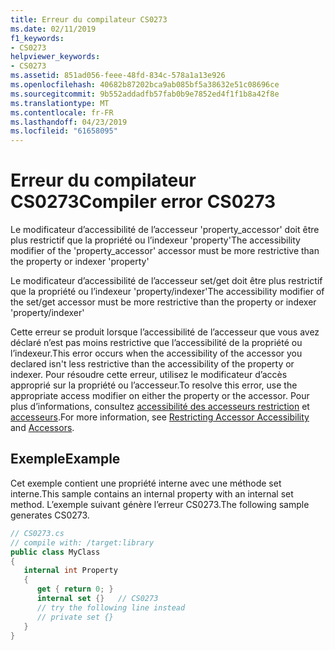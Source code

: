 ```yaml
---
title: Erreur du compilateur CS0273
ms.date: 02/11/2019
f1_keywords:
- CS0273
helpviewer_keywords:
- CS0273
ms.assetid: 851ad056-feee-48fd-834c-578a1a13e926
ms.openlocfilehash: 40682b87202bca9ab085bf5a38632e51c08696ce
ms.sourcegitcommit: 9b552addadfb57fab0b9e7852ed4f1f1b8a42f8e
ms.translationtype: MT
ms.contentlocale: fr-FR
ms.lasthandoff: 04/23/2019
ms.locfileid: "61658095"
---
```

# <a name="compiler-error-cs0273"></a><span data-ttu-id="fb0d1-102">Erreur du compilateur CS0273</span><span class="sxs-lookup"><span data-stu-id="fb0d1-102">Compiler error CS0273</span></span>

<span data-ttu-id="fb0d1-103">Le modificateur d’accessibilité de l’accesseur 'property_accessor' doit être plus restrictif que la propriété ou l’indexeur 'property'</span><span class="sxs-lookup"><span data-stu-id="fb0d1-103">The accessibility modifier of the 'property_accessor' accessor must be more restrictive than the property or indexer 'property'</span></span>

<span data-ttu-id="fb0d1-104">Le modificateur d’accessibilité de l’accesseur set/get doit être plus restrictif que la propriété ou l’indexeur 'property/indexer'</span><span class="sxs-lookup"><span data-stu-id="fb0d1-104">The accessibility modifier of the set/get accessor must be more restrictive than the property or indexer 'property/indexer'</span></span>

<span data-ttu-id="fb0d1-105">Cette erreur se produit lorsque l’accessibilité de l’accesseur que vous avez déclaré n’est pas moins restrictive que l’accessibilité de la propriété ou l’indexeur.</span><span class="sxs-lookup"><span data-stu-id="fb0d1-105">This error occurs when the accessibility of the accessor you declared isn't less restrictive than the accessibility of the property or indexer.</span></span> <span data-ttu-id="fb0d1-106">Pour résoudre cette erreur, utilisez le modificateur d’accès approprié sur la propriété ou l’accesseur.</span><span class="sxs-lookup"><span data-stu-id="fb0d1-106">To resolve this error, use the appropriate access modifier on either the property or the accessor.</span></span> <span data-ttu-id="fb0d1-107">Pour plus d’informations, consultez [accessibilité des accesseurs restriction](../programming-guide/classes-and-structs/restricting-accessor-accessibility.md) et [accesseurs](/dotnet/csharp/language-reference/language-specification/classes#accessors).</span><span class="sxs-lookup"><span data-stu-id="fb0d1-107">For more information, see [Restricting Accessor Accessibility](../programming-guide/classes-and-structs/restricting-accessor-accessibility.md) and [Accessors](/dotnet/csharp/language-reference/language-specification/classes#accessors).</span></span>

## <a name="example"></a><span data-ttu-id="fb0d1-108">Exemple</span><span class="sxs-lookup"><span data-stu-id="fb0d1-108">Example</span></span>

<span data-ttu-id="fb0d1-109">Cet exemple contient une propriété interne avec une méthode set interne.</span><span class="sxs-lookup"><span data-stu-id="fb0d1-109">This sample contains an internal property with an internal set method.</span></span> <span data-ttu-id="fb0d1-110">L’exemple suivant génère l’erreur CS0273.</span><span class="sxs-lookup"><span data-stu-id="fb0d1-110">The following sample generates CS0273.</span></span>

```csharp
// CS0273.cs
// compile with: /target:library
public class MyClass
{
   internal int Property
   {
      get { return 0; }
      internal set {}   // CS0273
      // try the following line instead
      // private set {}
   }
}
```

